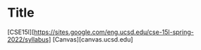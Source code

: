 # Title

[CSE15l][https://sites.google.com/eng.ucsd.edu/cse-15l-spring-2022/syllabus]
[Canvas][canvas.ucsd.edu]